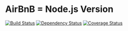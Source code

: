 AirBnB = Node.js Version
========================================

[![Build Status](https://travis-ci.org/RanSolo/airbnb-js.png?branch=master)](https://travis-ci.org/RanSolo/airbnb-js)
[![Dependency Status](https://gemnasium.com/RanSolo/airbnb-js.png)](https://gemnasium.com/RanSolo/airbnb-js)
[![Coverage Status](https://coveralls.io/repos/RanSolo/airbnb-js/badge.png?branch=master)](https://coveralls.io/r/RanSolo/airbnb-js?branch=master)
